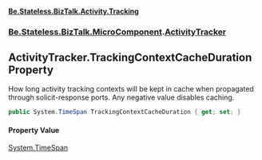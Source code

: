 #### [Be.Stateless.BizTalk.Activity.Tracking](README.md 'README')
### [Be.Stateless.BizTalk.MicroComponent](Be.Stateless.BizTalk.MicroComponent.md 'Be.Stateless.BizTalk.MicroComponent').[ActivityTracker](ActivityTracker.md 'Be.Stateless.BizTalk.MicroComponent.ActivityTracker')

## ActivityTracker.TrackingContextCacheDuration Property

How long activity tracking contexts will be kept in cache when propagated through solicit-response ports. Any
negative value disables caching.

```csharp
public System.TimeSpan TrackingContextCacheDuration { get; set; }
```

#### Property Value
[System.TimeSpan](https://docs.microsoft.com/en-us/dotnet/api/System.TimeSpan 'System.TimeSpan')